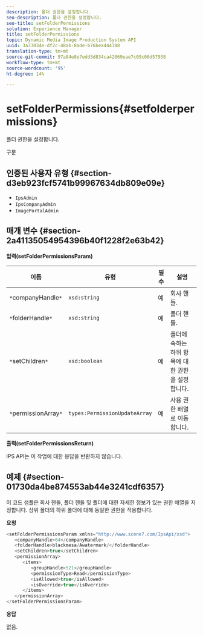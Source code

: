 ```yaml
---
description: 폴더 권한을 설정합니다.
seo-description: 폴더 권한을 설정합니다.
seo-title: setFolderPermissions
solution: Experience Manager
title: setFolderPermissions
topic: Dynamic Media Image Production System API
uuid: 3a33034e-df2c-48ab-8ade-b76bea444388
translation-type: tm+mt
source-git-commit: 97a84e8e7edd3d834ca42069eae7c09c00d57938
workflow-type: tm+mt
source-wordcount: '95'
ht-degree: 14%

---
```



# setFolderPermissions{#setfolderpermissions}

폴더 권한을 설정합니다.

구문

## 인증된 사용자 유형 {#section-d3eb923fcf5741b99967634db809e09e}

* `IpsAdmin`
* `IpsCompanyAdmin`
* `ImagePortalAdmin`

## 매개 변수 {#section-2a41135054954396b40f1228f2e63b42}

**입력(setFolderPermissionsParam)**

| 이름 | 유형 | 필수 | 설명 |
|---|---|---|---|
| `*`companyHandle`*` | `xsd:string` | 예 | 회사 핸들. |
| `*`folderHandle`*` | `xsd:string` | 예 | 폴더 핸들. |
| `*`setChildren`*` | `xsd:boolean` | 예 | 폴더에 속하는 하위 항목에 대한 권한을 설정합니다. |
| `*`permissionArray`*` | `types:PermissionUpdateArray` | 예 | 사용 권한 배열로 이동합니다. |

**출력(setFolderPermissionsReturn)**

IPS API는 이 작업에 대한 응답을 반환하지 않습니다.

## 예제 {#section-01730da4be874553ab44e3241cdf6357}

이 코드 샘플은 회사 핸들, 폴더 핸들 및 폴더에 대한 자세한 정보가 있는 권한 배열을 지정합니다. 상위 폴더의 하위 폴더에 대해 동일한 권한을 적용합니다.

**요청**

```java
<setFolderPermissionsParam xmlns="http://www.scene7.com/IpsApi/xsd">
   <companyHandle>64</companyHandle>
   <folderHandle>blackmesa/Awatermark/</folderHandle>
   <setChildren>true</setChildren>
   <permissionArray>
      <items>
         <groupHandle>521</groupHandle>
         <permissionType>Read</permissionType>
         <isAllowed>true</isAllowed>
         <isOverride>true</isOverride>
      </items>
   </permissionArray>
</setFolderPermissionsParam>
```

**응답**

없음.
